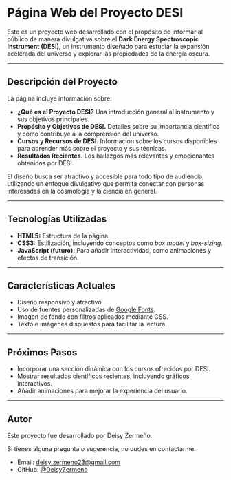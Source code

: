 # Página Web del Proyecto DESI

Este es un proyecto web desarrollado con el propósito de informar al público de manera divulgativa sobre el **Dark Energy Spectroscopic Instrument (DESI)**, un instrumento diseñado para estudiar la expansión acelerada del universo y explorar las propiedades de la energía oscura.

---

## **Descripción del Proyecto**
La página incluye información sobre:
- **¿Qué es el Proyecto DESI?** Una introducción general al instrumento y sus objetivos principales.
- **Propósito y Objetivos de DESI.** Detalles sobre su importancia científica y cómo contribuye a la comprensión del universo.
- **Cursos y Recursos de DESI.** Información sobre los cursos disponibles para aprender más sobre el proyecto y sus técnicas.
- **Resultados Recientes.** Los hallazgos más relevantes y emocionantes obtenidos por DESI.

El diseño busca ser atractivo y accesible para todo tipo de audiencia, utilizando un enfoque divulgativo que permita conectar con personas interesadas en la cosmología y la ciencia en general.

---

## **Tecnologías Utilizadas**
- **HTML5:** Estructura de la página.
- **CSS3:** Estilización, incluyendo conceptos como *box model* y *box-sizing*.
- **JavaScript (futuro):** Para añadir interactividad, como animaciones y efectos de transición.

---

## **Características Actuales**
- Diseño responsivo y atractivo.
- Uso de fuentes personalizadas de [Google Fonts](https://fonts.google.com/).
- Imagen de fondo con filtros aplicados mediante CSS.
- Texto e imágenes dispuestos para facilitar la lectura.

---

## **Próximos Pasos**
- Incorporar una sección dinámica con los cursos ofrecidos por DESI.
- Mostrar resultados científicos recientes, incluyendo gráficos interactivos.
- Añadir animaciones para mejorar la experiencia del usuario.


---

## Autor

Este proyecto fue desarrollado por Deisy Zermeño.

Si tienes alguna pregunta o sugerencia, no dudes en contactarme.

- Email: deisy.zermeno23@gmail.com
- GitHub: [@DeisyZermeno](https://github.com/DeisyZermeno)
